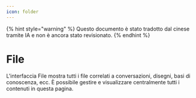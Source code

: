 ```yaml
---
icon: folder
---
```


{% hint style="warning" %}
Questo documento è stato tradotto dal cinese tramite IA e non è ancora stato revisionato.
{% endhint %}

# File

L'interfaccia File mostra tutti i file correlati a conversazioni, disegni, basi di conoscenza, ecc. È possibile gestire e visualizzare centralmente tutti i contenuti in questa pagina.
